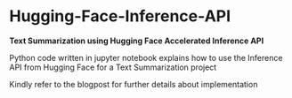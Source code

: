 # Hugging-Face-Inference-API

**Text Summarization using Hugging Face Accelerated Inference API**

Python code written in jupyter notebook explains how to use the Inference API from Hugging Face for a Text Summarization project

Kindly refer to the blogpost for further details about implementation


